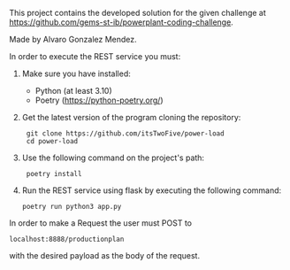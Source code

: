 This project contains the developed solution for the given challenge at https://github.com/gems-st-ib/powerplant-coding-challenge.

Made by Alvaro Gonzalez Mendez.

In order to execute the REST service you must:

1. Make sure you have installed:
    - Python (at least 3.10)
    - Poetry (https://python-poetry.org/)

2. Get the latest version of the program cloning the repository:

        git clone https://github.com/itsTwoFive/power-load
        cd power-load

3. Use the following command on the project's path:

        poetry install

4. Run the REST service using flask by executing the following command:

       poetry run python3 app.py 

In order to make a Request the user must POST to 

    localhost:8888/productionplan 

with the desired payload as the body of the request.
